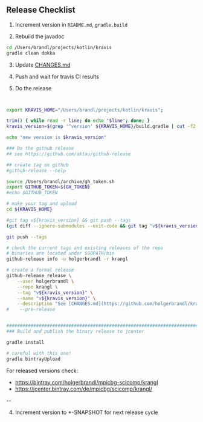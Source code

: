 ## Release Checklist

1. Increment version in `README.md`, `gradle.build`

2. Rebuild the javadoc

```bash
cd /Users/brandl/projects/kotlin/kravis
gradle clean dokka
```

3. Update [CHANGES.md](../CHANGES.md)

4. Push and wait for travis CI results

5. Do the release

```bash


export KRAVIS_HOME="/Users/brandl/projects/kotlin/kravis";

trim() { while read -r line; do echo "$line"; done; }
kravis_version=$(grep '^version' ${KRAVIS_HOME}/build.gradle | cut -f2 -d' ' | tr -d "'" | trim)

echo "new version is $kravis_version"

### Do the github release
## see https://github.com/aktau/github-release

## create tag on github 
#github-release --help

source /Users/brandl/archive/gh_token.sh
export GITHUB_TOKEN=${GH_TOKEN}
#echo $GITHUB_TOKEN

# make your tag and upload
cd ${KRAVIS_HOME}

#git tag v${kravis_version} && git push --tags
(git diff --ignore-submodules --exit-code && git tag "v${kravis_version}")  || echo "could not tag current branch"

git push --tags

# check the current tags and existing releases of the repo
# binaries are located under $GOPATH/bin
github-release info -u holgerbrandl -r krangl

# create a formal release
github-release release \
    --user holgerbrandl \
    --repo krangl \
    --tag "v${kravis_version}" \
    --name "v${kravis_version}" \
    --description "See [CHANGES.md](https://github.com/holgerbrandl/krangl/blob/master/CHANGES.md) for changes." 
#    --pre-release


########################################################################
### Build and publish the binary release to jcenter

gradle install

# careful with this one!
gradle bintrayUpload
```

For released versions check:

- https://bintray.com/holgerbrandl/mpicbg-scicomp/krangl
- https://jcenter.bintray.com/de/mpicbg/scicomp/krangl/

--

4. Increment version to *-SNAPSHOT for next release cycle

